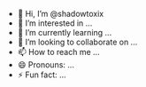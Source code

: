 - 👋 Hi, I’m @shadowtoxix
- 👀 I’m interested in ...
- 🌱 I’m currently learning ...
- 💞️ I’m looking to collaborate on ...
- 📫 How to reach me ...
- 😄 Pronouns: ...
- ⚡ Fun fact: ...

<!---
shadowtoxix/shadowtoxix is a ✨ special ✨ repository because its `README.md` (this file) appears on your GitHub profile.
You can click the Preview link to take a look at your changes.
--->
